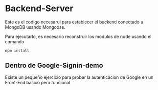 # Backend-Server

Este es el codigo necesarui para establecer el backend conectado a MongoDB usando Mongoose.

Para ejecutarlo, es necesario reconstruir los modulos de node usando el comando

```
npm install
```

## Dentro de Google-Signin-demo
Existe un pequeño ejercicio para probar la autenticacion de Google en un Front-End basico pero funcional